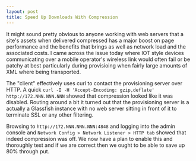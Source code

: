 ```yaml
---
layout: post
title: Speed Up Downloads With Compression
---
```

It might sound pretty obvious to anyone working with web servers that a site's assets when delivered compressed has a major boost on  page performance and the benefits that brings as well as network load and the associated costs.  I came across the issue today where IOT style devices communicating over a mobile operator's wireless link would often fail or be patchy at best particularly during provisioing when fairly large amounts of XML where being transported.

The "client" effectively uses curl to contact the provisioning server over HTTP.  A quick ```curl -I -H 'Accept-Encoding: gzip,deflate' http://172.NNN.NNN.NNN``` showed that compression looked like it was disabled.  Routing around a bit it turned out that the provisioning server is a actually a Glassfish instance with no web server sitting in front of it to terminate SSL or any other filtering.

Browsing to ```http://172.NNN.NNN.NNN:4848``` and logging into the admin console and ```Network Config > Network Listener > HTTP tab``` showed that indeed compression was off.  We now have a plan to enable this and thoroughly test and if we are correct then we ought to be able to save up 80% through put.